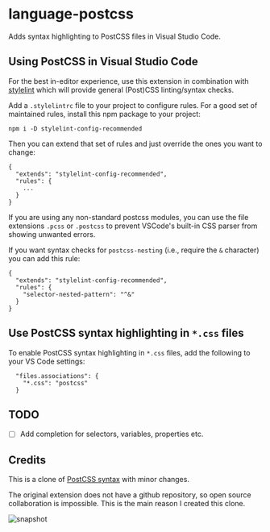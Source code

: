 # language-postcss

Adds syntax highlighting to PostCSS files in Visual Studio Code.

## Using PostCSS in Visual Studio Code

For the best in-editor experience, use this extension in combination with [stylelint](https://marketplace.visualstudio.com/items?itemName=shinnn.stylelint) which will provide general (Post)CSS linting/syntax checks.

Add a `.stylelintrc` file to your project to configure rules. For a good set of maintained rules, install this npm package to your project:

    npm i -D stylelint-config-recommended

Then you can extend that set of rules and just override the ones you want to change:

```
{
  "extends": "stylelint-config-recommended",
  "rules": {
    ...
  }
}
```

If you are using any non-standard postcss modules, you can use the file extensions `.pcss` or `.postcss` to prevent VSCode's built-in CSS parser from showing unwanted errors.

If you want syntax checks for `postcss-nesting` (i.e., require the `&` character) you can add this rule:

```
{
  "extends": "stylelint-config-recommended",
  "rules": {
    "selector-nested-pattern": "^&"
  }
}
```

## Use PostCSS syntax highlighting in `*.css` files

To enable PostCSS syntax highlighting in `*.css` files, add the following to your VS Code settings:

```
  "files.associations": {
    "*.css": "postcss"
  }
```

## TODO

- [ ] Add completion for selectors, variables, properties etc.

## Credits

This is a clone of [PostCSS syntax](https://marketplace.visualstudio.com/items?itemName=ricard.PostCSS) with minor changes.

The original extension does not have a github repository, so open source collaboration is impossible. This is the main reason I created this clone.

![snapshot](https://raw.githubusercontent.com/cpylua/vscode-language-postcss/master/postcss-snapshot.png)
